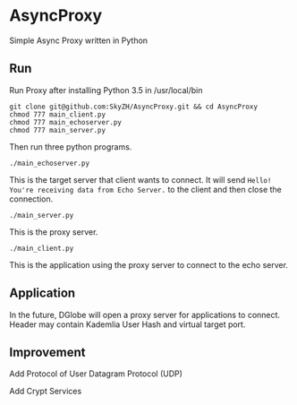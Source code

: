 # AsyncProxy

Simple Async Proxy written in Python

## Run

Run Proxy after installing Python 3.5 in /usr/local/bin

    git clone git@github.com:SkyZH/AsyncProxy.git && cd AsyncProxy
    chmod 777 main_client.py
    chmod 777 main_echoserver.py
    chmod 777 main_server.py

Then run three python programs.

    ./main_echoserver.py

This is the target server that client wants to connect.
It will send `Hello! You're receiving data from Echo Server.` to the client
and then close the connection.

    ./main_server.py

This is the proxy server.

    ./main_client.py

This is the application using the proxy server to connect to the echo server.

## Application

In the future, DGlobe will open a proxy server for applications to connect.
Header may contain Kademlia User Hash and virtual target port.

## Improvement

Add Protocol of User Datagram Protocol (UDP)

Add Crypt Services
